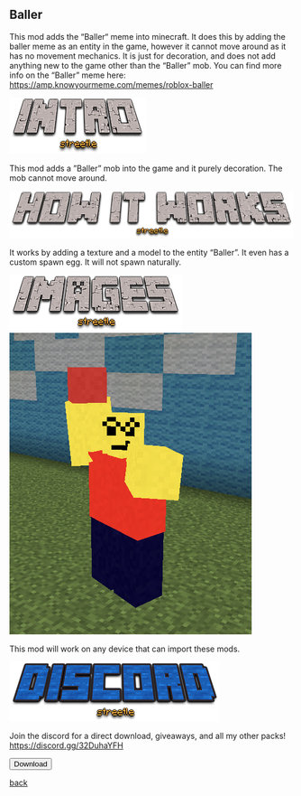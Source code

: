 ## Baller

This mod adds the “Baller“ meme into minecraft. It does this by adding the baller meme as an entity in the game, however it cannot move around as it has no movement mechanics. It is just for decoration, and does not add anything new to the game other than the “Baller” mob. You can find more info on the “Baller” meme here: https://amp.knowyourmeme.com/memes/roblox-baller

<img src="/all/intro.png" alt="intro">

This mod adds a ”Baller” mob into the game and it purely decoration. The mob cannot move around.

<img src="/all/how.png" alt="howitworks">

It works by adding a texture and a model to the entity “Baller”. It even has a custom spawn egg. It will not spawn naturally.

<img src="/all/images.png" alt="images">

<img src="/baller/IMG_5339.jpeg" alt="baller">

This mod will work on any device that can import these mods.

<img src="/all/discord.png" alt="discord">

Join the discord for a direct download, giveaways, and all my other packs!
https://discord.gg/32DuhaYFH

<a href="link"> 
<button type="button">Download</button> 
</a>

[back](./)
